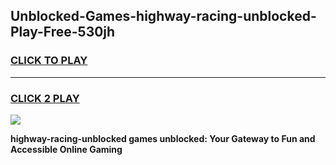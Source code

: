 
## Unblocked-Games-highway-racing-unblocked-Play-Free-530jh
<h3>
<a href="https://premium76.site?title=highway-racing-unblocked&ref=23A">CLICK TO PLAY</a></h3>
<hr>

<h3>
<a href="https://premium76.site?title=highway-racing-unblocked&ref=23A">CLICK 2 PLAY</a>
  
</h3>

<a href="https://premium76.site?title=highway-racing-unblocked&ref=23A"><img src="https://clearcache.store/games.png"></a>


**highway-racing-unblocked games unblocked: Your Gateway to Fun and Accessible Online Gaming**
